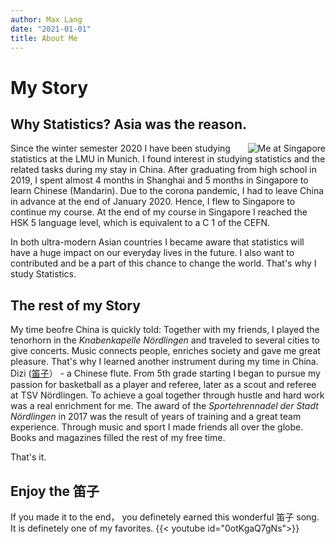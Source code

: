 ```yaml
---
author: Max Lang
date: "2021-01-01"
title: About Me
---
```

# My Story

## Why Statistics? Asia was the reason.
<img src="/./about_files/Me.png"
    style="max-width:28%;min-width:50px; float:right;"
    alt = "Me at Singapore"/>
Since the winter semester 2020 I have been studying statistics at the LMU in Munich.
I found interest in studying statistics and the related tasks during my stay in China. After graduating from high school in 2019, I spent almost 4 months in Shanghai and 5 months in Singapore to learn Chinese (Mandarin). Due to the corona pandemic, I had to leave China in advance at the end of January 2020. Hence, I flew to Singapore to continue my course.
At the end of my course in Singapore I reached the HSK 5 language level, which is equivalent to a C 1 of the CEFN.

In both ultra-modern Asian countries I became aware that statistics will have a huge impact on our everyday lives in the future.
I also want to contributed and be a part of this chance to change the world. That's why I study Statistics.

## The rest of my Story
My time beofre China is quickly told: Together with my friends, I played the tenorhorn in the *Knabenkapelle Nördlingen*  and traveled to several cities to give concerts. Music connects people, enriches society and gave me great pleasure. That's why I learned another instrument during my time in China. Dizi ([笛子](https://www.youtube.com/watch?v=0otKgaQ7gNs)） - a Chinese flute.
From 5th grade starting  I began to pursue my passion for basketball as a player and referee, later as a scout and referee at TSV Nördlingen. To achieve a goal together through hustle and hard work was a real enrichment for me.
The award of the *Sportehrennadel der Stadt Nördlingen* in 2017 was the result of years of training and a great team experience. Through music and sport I made friends all over the globe. Books and magazines filled the rest of my free time. 

That's it.

## Enjoy the 笛子
If you made it to the end， you definetely earned this wonderful 笛子 song. It is definetely one of my favorites.
{{< youtube id="0otKgaQ7gNs">}}
